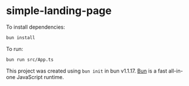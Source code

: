 # simple-landing-page

To install dependencies:

```bash
bun install
```

To run:

```bash
bun run src/App.ts
```

This project was created using `bun init` in bun v1.1.17. [Bun](https://bun.sh) is a fast all-in-one JavaScript runtime.
